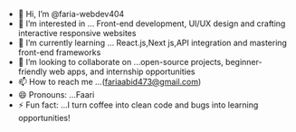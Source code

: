 - 👋 Hi, I’m @faria-webdev404
- 👀 I’m interested in ... Front-end development, UI/UX design and crafting interactive responsive websites
- 🌱 I’m currently learning ... React.js,Next js,API integration and mastering front-end frameworks
- 💞️ I’m looking to collaborate on ...open-source projects, beginner-friendly web apps, and internship opportunities
- 📫 How to reach me ...(fariaabid473@gmail.com)
- 😄 Pronouns: ...Faari
- ⚡ Fun fact: ...I turn coffee into clean code and bugs into learning opportunities!

<!---
faria-webdev404/faria-webdev404 is a ✨ special ✨ repository because its `README.md` (this file) appears on your GitHub profile.
You can click the Preview link to take a look at your changes.
--->

